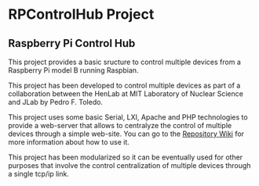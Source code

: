 # RPControlHub Project
## Raspberry Pi Control Hub

This project provides a basic sructure to control multiple devices from a Raspberry Pi model B running Raspbian.

This project has been developed to control multiple devices as part of a collaboration between the HenLab at MIT Laboratory of Nuclear Science and JLab by Pedro F. Toledo.

This project uses some basic Serial, LXI, Apache and PHP technologies to provide a web-server that allows to centralyze the control of multiple devices through a simple web-site. You can go to the [Repository Wiki](https://github.com/ptoledo/RPControlHub/wiki) for more information about how to use it.

This project has been modularized so it can be eventually used for other purposes that involve the control centralization of multiple devices through a single tcp/ip link.
